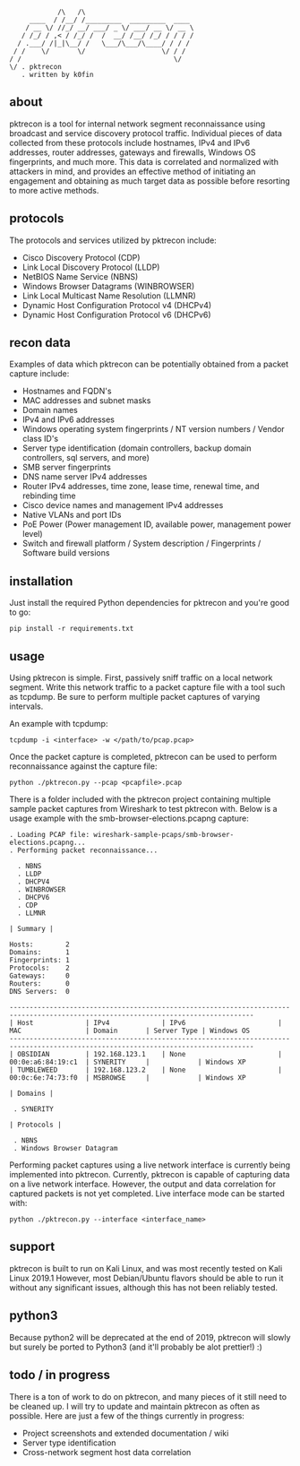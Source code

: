                /\   /\
         ____  / /__/ /_________  _________  ____
        / __ \/ //_/ __/ ___/ _ \/ ___/ __ \/ __ \
       / /_/ / ,< / /_/ /  /  __/ /__/ /_/ / / / /
      / .___/ /|_|\__/ /   \___/\___/\____/ / / /
     / /    \/       \/                   \/ / /
    / /                                      \/
    \/ . pktrecon
       . written by k0fin

## about

pktrecon is a tool for internal network segment reconnaissance using broadcast and service discovery protocol traffic.
Individual pieces of data collected from these protocols include hostnames, IPv4 and IPv6 addresses, router addresses,
gateways and firewalls, Windows OS fingerprints, and much more. This data is correlated and normalized with attackers
in mind, and provides an effective method of initiating an engagement and obtaining as much target data as possible
before resorting to more active methods.

## protocols

The protocols and services utilized by pktrecon include:

  - Cisco Discovery Protocol               (CDP)
  - Link Local Discovery Protocol          (LLDP)
  - NetBIOS Name Service                   (NBNS)
  - Windows Browser Datagrams              (WINBROWSER)
  - Link Local Multicast Name Resolution   (LLMNR)
  - Dynamic Host Configuration Protocol v4 (DHCPv4)
  - Dynamic Host Configuration Protocol v6 (DHCPv6)

## recon data

Examples of data which pktrecon can be potentially obtained from a packet capture include:

- Hostnames and FQDN's
- MAC addresses and subnet masks
- Domain names
- IPv4 and IPv6 addresses
- Windows operating system fingerprints / NT version numbers / Vendor class ID's
- Server type identification (domain controllers, backup domain controllers, sql servers, and more)
- SMB server fingerprints
- DNS name server IPv4 addresses
- Router IPv4 addresses, time zone, lease time, renewal time, and rebinding time
- Cisco device names and management IPv4 addresses
- Native VLANs and port IDs
- PoE Power (Power management ID, available power, management power level)
- Switch and firewall platform / System description / Fingerprints / Software build versions

## installation

Just install the required Python dependencies for pktrecon and you're good to go:

    pip install -r requirements.txt

## usage

Using pktrecon is simple. First, passively sniff traffic on a local network segment. Write this network traffic
to a packet capture file with a tool such as tcpdump. Be sure to perform multiple packet captures of varying
intervals.

An example with tcpdump:

    tcpdump -i <interface> -w </path/to/pcap.pcap>

Once the packet capture is completed, pktrecon can be used to perform reconnaissance against the capture file:

    python ./pktrecon.py --pcap <pcapfile>.pcap

There is a folder included with the pktrecon project containing multiple sample packet captures from Wireshark
to test pktrecon with. Below is a usage example with the smb-browser-elections.pcapng capture:

    . Loading PCAP file: wireshark-sample-pcaps/smb-browser-elections.pcapng...
    . Performing packet reconnaissance...

      . NBNS
      . LLDP
      . DHCPV4
      . WINBROWSER
      . DHCPV6
      . CDP
      . LLMNR

    | Summary |

    Hosts:        2
    Domains:      1
    Fingerprints: 1
    Protocols:    2
    Gateways:     0
    Routers:      0
    DNS Servers:  0

    -----------------------------------------------------------------------------------------------------------------------------------
    | Host             | IPv4             | IPv6                       | MAC                | Domain       | Server Type | Windows OS
    -----------------------------------------------------------------------------------------------------------------------------------
    | OBSIDIAN         | 192.168.123.1    | None                       | 00:0e:a6:84:19:c1  | SYNERITY     |            | Windows XP
    | TUMBLEWEED       | 192.168.123.2    | None                       | 00:0c:6e:74:73:f0  | MSBROWSE     |            | Windows XP

    | Domains |

     . SYNERITY

    | Protocols |

     . NBNS
     . Windows Browser Datagram

Performing packet captures using a live network interface is currently being implemented into pktrecon.
Currently, pktrecon is capable of capturing data on a live network interface. However, the output and data
correlation for captured packets is not yet completed. Live interface mode can be started with:

    python ./pktrecon.py --interface <interface_name>

## support

pktrecon is built to run on Kali Linux, and was most recently tested on Kali Linux 2019.1
However, most Debian/Ubuntu flavors should be able to run it without any significant issues, although
this has not been reliably tested.

## python3

Because python2 will be deprecated at the end of 2019, pktrecon will slowly but surely be ported to Python3
(and it'll probably be alot prettier!) :)

## todo / in progress

There is a ton of work to do on pktrecon, and many pieces of it still need to be cleaned up.
I will try to update and maintain pktrecon as often as possible.
Here are just a few of the things currently in progress:

- Project screenshots and extended documentation / wiki
- Server type identification
- Cross-network segment host data correlation
